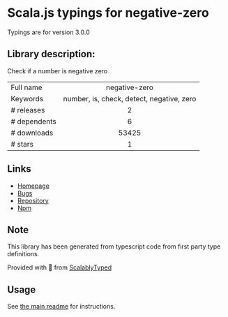 
# Scala.js typings for negative-zero

Typings are for version 3.0.0

## Library description:
Check if a number is negative zero

|                    |                 |
| ------------------ | :-------------: |
| Full name          | negative-zero |
| Keywords           | number, is, check, detect, negative, zero |
| # releases         | 2 |
| # dependents       | 6 |
| # downloads        | 53425 |
| # stars            | 1 |

## Links
- [Homepage](https://github.com/sindresorhus/negative-zero#readme)
- [Bugs](https://github.com/sindresorhus/negative-zero/issues)
- [Repository](https://github.com/sindresorhus/negative-zero)
- [Npm](https://www.npmjs.com/package/negative-zero)
    


## Note
This library has been generated from typescript code from first party type definitions.

Provided with :purple_heart: from [ScalablyTyped](https://github.com/oyvindberg/ScalablyTyped)

## Usage
See [the main readme](../../readme.md) for instructions.


